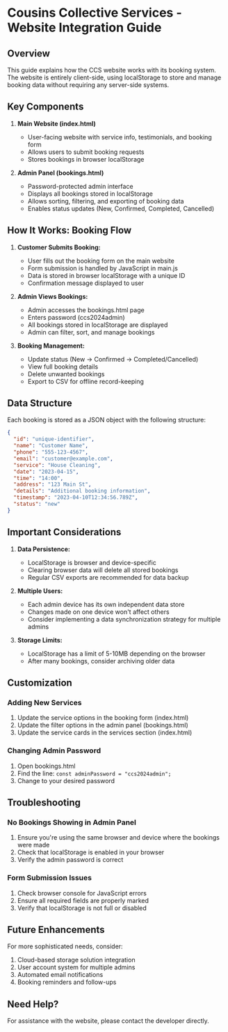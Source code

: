 # Cousins Collective Services - Website Integration Guide

## Overview

This guide explains how the CCS website works with its booking system. The website is entirely client-side, using localStorage to store and manage booking data without requiring any server-side systems.

## Key Components

1. **Main Website (index.html)**
   - User-facing website with service info, testimonials, and booking form
   - Allows users to submit booking requests
   - Stores bookings in browser localStorage

2. **Admin Panel (bookings.html)**
   - Password-protected admin interface
   - Displays all bookings stored in localStorage
   - Allows sorting, filtering, and exporting of booking data
   - Enables status updates (New, Confirmed, Completed, Cancelled)

## How It Works: Booking Flow

1. **Customer Submits Booking:**
   - User fills out the booking form on the main website
   - Form submission is handled by JavaScript in main.js
   - Data is stored in browser localStorage with a unique ID
   - Confirmation message displayed to user

2. **Admin Views Bookings:**
   - Admin accesses the bookings.html page
   - Enters password (ccs2024admin)
   - All bookings stored in localStorage are displayed
   - Admin can filter, sort, and manage bookings

3. **Booking Management:**
   - Update status (New → Confirmed → Completed/Cancelled)
   - View full booking details
   - Delete unwanted bookings
   - Export to CSV for offline record-keeping

## Data Structure

Each booking is stored as a JSON object with the following structure:

```json
{
  "id": "unique-identifier",
  "name": "Customer Name",
  "phone": "555-123-4567",
  "email": "customer@example.com",
  "service": "House Cleaning",
  "date": "2023-04-15",
  "time": "14:00",
  "address": "123 Main St",
  "details": "Additional booking information",
  "timestamp": "2023-04-10T12:34:56.789Z",
  "status": "new"
}
```

## Important Considerations

1. **Data Persistence:**
   - LocalStorage is browser and device-specific
   - Clearing browser data will delete all stored bookings
   - Regular CSV exports are recommended for data backup

2. **Multiple Users:**
   - Each admin device has its own independent data store
   - Changes made on one device won't affect others
   - Consider implementing a data synchronization strategy for multiple admins

3. **Storage Limits:**
   - LocalStorage has a limit of 5-10MB depending on the browser
   - After many bookings, consider archiving older data

## Customization

### Adding New Services

1. Update the service options in the booking form (index.html)
2. Update the filter options in the admin panel (bookings.html)
3. Update the service cards in the services section (index.html)

### Changing Admin Password

1. Open bookings.html
2. Find the line: `const adminPassword = "ccs2024admin";`
3. Change to your desired password

## Troubleshooting

### No Bookings Showing in Admin Panel

1. Ensure you're using the same browser and device where the bookings were made
2. Check that localStorage is enabled in your browser
3. Verify the admin password is correct

### Form Submission Issues

1. Check browser console for JavaScript errors
2. Ensure all required fields are properly marked
3. Verify that localStorage is not full or disabled

## Future Enhancements

For more sophisticated needs, consider:

1. Cloud-based storage solution integration
2. User account system for multiple admins
3. Automated email notifications
4. Booking reminders and follow-ups

## Need Help?

For assistance with the website, please contact the developer directly. 